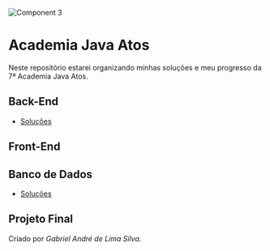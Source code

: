 ![Component 3](https://github.com/gabrielandre-math/AcademiaJavaAtos/assets/60861872/aba30a2d-1318-4115-836c-a75691970c1c)
# Academia Java Atos
Neste repositório estarei organizando minhas soluções e meu progresso da 7ª Academia Java Atos.


## Back-End

- [Soluções](https://github.com/gabrielandre-math/AcademiaJavaAtos/tree/main/Exercicios%20BackEnd)
## Front-End


## Banco de Dados
- [Soluções](https://github.com/gabrielandre-math/AcademiaJavaAtos/tree/main/Exerc%C3%ADcios%20Banco%20de%20Dados)
## Projeto Final


Criado por _Gabriel André de Lima Silva._
